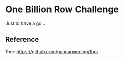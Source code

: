 # One Billion Row Challenge

Just to have a go...

## Reference

1brc: https://github.com/gunnarmorling/1brc

